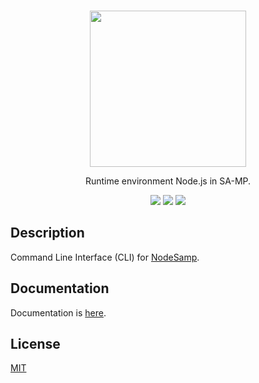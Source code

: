 <br />
<p align="center">
    <a href="https://github.com/dev2alert/node-samp">
        <img src="https://raw.githubusercontent.com/dev2alert/node-samp/main/big-logo.png" width="250px" />
    </a>
</p>
<p align="center">
    Runtime environment Node.js in SA-MP.
</p>
<p align="center">
    <a href="https://www.npmjs.com/package/@sa-mp/cli"><img src="https://img.shields.io/npm/v/@sa-mp/cli" /></a>
    <a href="https://www.npmjs.com/package/@sa-mp/cli"><img src="https://img.shields.io/npm/dm/@sa-mp/cli" /></a>
    <a href="https://github.com/dev2alert/node-samp-cli/blob/main/LICENSE"><img src="https://img.shields.io/github/license/dev2alert/node-samp-cli" /></a>
</p>

## Description
<p>
    Command Line Interface (CLI) for <a href="https://github.com/dev2alert/node-samp">NodeSamp</a>.
</p>

## Documentation
<p>
    Documentation is <a href="https://github.com/dev2alert/node-samp/wiki">here</a>.
</p>

## License
<p>
    <a href="https://github.com/dev2alert/node-samp-cli/blob/main/LICENSE">MIT</a>
</p>